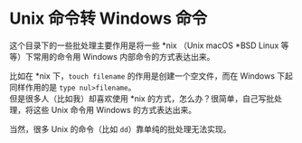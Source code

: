 ﻿# Unix 命令转 Windows 命令

这个目录下的一些批处理主要作用是将一些 *nix （Unix macOS *BSD Linux 等等）下常用的命令用 Windows 内部命令的方式表达出来。

比如在 *nix 下，`touch filename` 的作用是创建一个空文件，而在 Windows 下起同样作用的是 `type nul>filename`。  
但是很多人（比如我）却喜欢使用 *nix 的方式，怎么办？很简单，自己写批处理，将这些 Unix 命令用 Windows 的方式表达出来。

当然，很多 Unix 的命令（比如 `dd`）靠单纯的批处理无法实现。